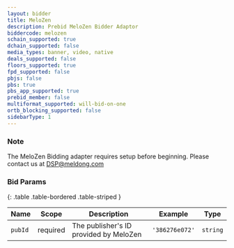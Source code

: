 ```yaml
---
layout: bidder
title: MeloZen
description: Prebid MeloZen Bidder Adaptor
biddercode: melozen
schain_supported: true
dchain_supported: false
media_types: banner, video, native
deals_supported: false
floors_supported: true
fpd_supported: false
pbjs: false
pbs: true
pbs_app_supported: true
prebid_member: false
multiformat_supported: will-bid-on-one
ortb_blocking_supported: false
sidebarType: 1
---
```


### Note

The MeloZen Bidding adapter requires setup before beginning. Please contact us at <DSP@meldong.com>

### Bid Params

{: .table .table-bordered .table-striped }

| Name    | Scope    | Description                       | Example      | Type     |
|---------|----------|-----------------------------------|--------------|----------|
| `pubId` | required | The publisher's ID provided by MeloZen | `'386276e072'` | `string` |
